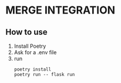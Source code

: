# MERGE INTEGRATION

## How to use

1. Install Poetry
2. Ask for a .env file 
3. run
   ```
   poetry install
   poetry run -- flask run
